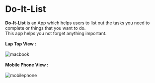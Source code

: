 # Do-It-List

<strong>Do-It-List</strong> is an App which helps users to list out the tasks  you need to complete or things that you want to do.<br>
This app helps you not forget anything important.<br><br>
 <strong>Lap Top View : </strong> <br><br>
![macbook](https://user-images.githubusercontent.com/71874425/130352687-386eea81-4a1d-44e1-8f01-a3a64d4d6488.png)
<br><br>
<strong>Mobile Phone View : </strong> <br><br>
  ![mobilephone](https://user-images.githubusercontent.com/71874425/130352701-6ca2decf-af03-408a-8f8a-057d610b5faa.png)


